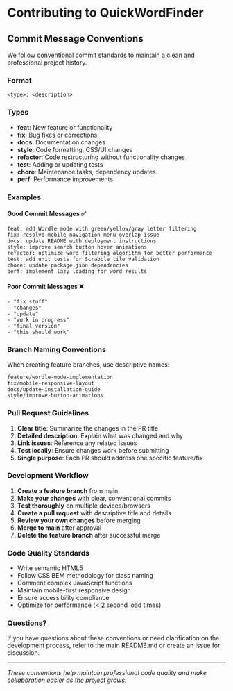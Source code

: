 # Contributing to QuickWordFinder

## Commit Message Conventions

We follow conventional commit standards to maintain a clean and professional project history.

### Format
```
<type>: <description>
```

### Types
- **feat**: New feature or functionality
- **fix**: Bug fixes or corrections
- **docs**: Documentation changes
- **style**: Code formatting, CSS/UI changes
- **refactor**: Code restructuring without functionality changes
- **test**: Adding or updating tests
- **chore**: Maintenance tasks, dependency updates
- **perf**: Performance improvements

### Examples

#### Good Commit Messages ✅
```
feat: add Wordle mode with green/yellow/gray letter filtering
fix: resolve mobile navigation menu overlap issue
docs: update README with deployment instructions
style: improve search button hover animations
refactor: optimize word filtering algorithm for better performance
test: add unit tests for Scrabble tile validation
chore: update package.json dependencies
perf: implement lazy loading for word results
```

#### Poor Commit Messages ❌
```
- "fix stuff"
- "changes"
- "update"
- "work in progress"
- "final version"
- "this should work"
```

### Branch Naming Conventions

When creating feature branches, use descriptive names:

```
feature/wordle-mode-implementation
fix/mobile-responsive-layout
docs/update-installation-guide
style/improve-button-animations
```

### Pull Request Guidelines

1. **Clear title**: Summarize the changes in the PR title
2. **Detailed description**: Explain what was changed and why
3. **Link issues**: Reference any related issues
4. **Test locally**: Ensure changes work before submitting
5. **Single purpose**: Each PR should address one specific feature/fix

### Development Workflow

1. **Create a feature branch** from main
2. **Make your changes** with clear, conventional commits
3. **Test thoroughly** on multiple devices/browsers
4. **Create a pull request** with descriptive title and details
5. **Review your own changes** before merging
6. **Merge to main** after approval
7. **Delete the feature branch** after successful merge

### Code Quality Standards

- Write semantic HTML5
- Follow CSS BEM methodology for class naming
- Comment complex JavaScript functions
- Maintain mobile-first responsive design
- Ensure accessibility compliance
- Optimize for performance (< 2 second load times)

### Questions?

If you have questions about these conventions or need clarification on the development process, refer to the main README.md or create an issue for discussion.

---

*These conventions help maintain professional code quality and make collaboration easier as the project grows.*
